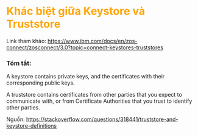 <h1 style="color:orange">Khác biệt giữa Keystore và Truststore</h1>

Link tham khảo: https://www.ibm.com/docs/en/zos-connect/zosconnect/3.0?topic=connect-keystores-truststores

### Tóm tắt:

A keystore contains private keys, and the certificates with their corresponding public keys.

A truststore contains certificates from other parties that you expect to communicate with, or from Certificate Authorities that you trust to identify other parties.

Nguồn: https://stackoverflow.com/questions/318441/truststore-and-keystore-definitions

